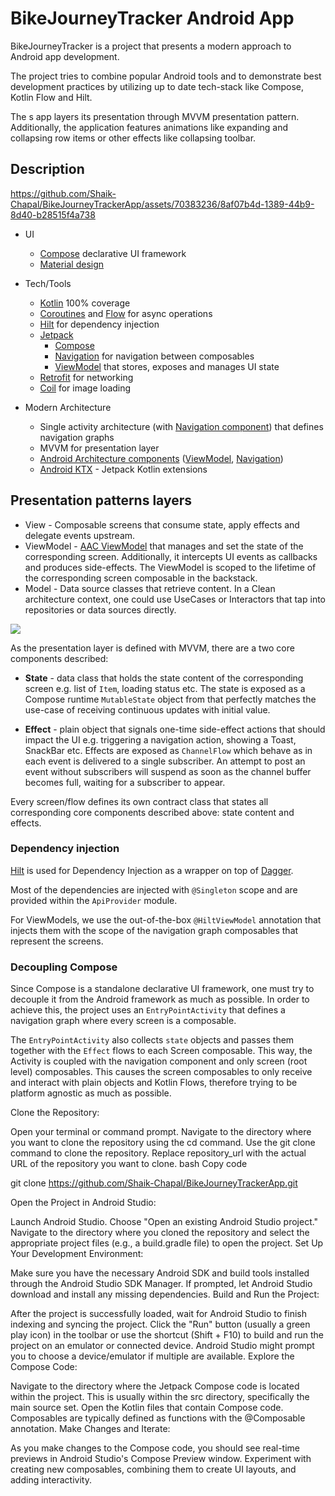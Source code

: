 # BikeJourneyTracker Android App

BikeJourneyTracker is a  project that presents a modern approach to Android app development.

The project tries to combine popular Android tools and to demonstrate best development practices by utilizing up to date tech-stack like Compose, Kotlin Flow and Hilt.

The s app layers its presentation through MVVM presentation pattern. Additionally, the application features animations like expanding and collapsing row items or other effects like collapsing toolbar.

## Description



https://github.com/Shaik-Chapal/BikeJourneyTrackerApp/assets/70383236/8af07b4d-1389-44b9-8d40-b28515f4a738


* UI 
   * [Compose](https://developer.android.com/jetpack/compose) declarative UI framework
   * [Material design](https://material.io/design)

* Tech/Tools
    * [Kotlin](https://kotlinlang.org/) 100% coverage
    * [Coroutines](https://kotlinlang.org/docs/reference/coroutines-overview.html) and [Flow](https://developer.android.com/kotlin/flow) for async operations
    * [Hilt](https://developer.android.com/training/dependency-injection/hilt-android) for dependency injection
    * [Jetpack](https://developer.android.com/jetpack)
        * [Compose](https://developer.android.com/jetpack/compose) 
        * [Navigation](https://developer.android.com/topic/libraries/architecture/navigation/) for navigation between composables
        * [ViewModel](https://developer.android.com/topic/libraries/architecture/viewmodel) that stores, exposes and manages UI state
    * [Retrofit](https://square.github.io/retrofit/) for networking
    * [Coil](https://github.com/coil-kt/coil) for image loading
    
* Modern Architecture
    * Single activity architecture (with [Navigation component](https://developer.android.com/guide/navigation/navigation-getting-started)) that defines navigation graphs
    * MVVM for presentation layer
    * [Android Architecture components](https://developer.android.com/topic/libraries/architecture) ([ViewModel](https://developer.android.com/topic/libraries/architecture/viewmodel), [Navigation](https://developer.android.com/jetpack/androidx/releases/navigation))
    * [Android KTX](https://developer.android.com/kotlin/ktx) - Jetpack Kotlin extensions

## Presentation patterns layers
* View - Composable screens that consume state, apply effects and delegate events upstream.
* ViewModel - [AAC ViewModel](https://developer.android.com/topic/libraries/architecture/viewmodel) that manages and set the state of the corresponding screen. Additionally, it intercepts UI events as callbacks and produces side-effects. The ViewModel is scoped to the lifetime of the corresponding screen composable in the backstack.
* Model - Data source classes that retrieve content. In a Clean architecture context, one could use UseCases or Interactors that tap into repositories or data sources directly.

![](https://i.imgur.com/OdPje6D.png)

As the presentation layer is defined with MVVM, there are a two core components described:
* **State** - data class that holds the state content of the corresponding screen e.g. list of `Item`, loading status etc. The state is exposed as a Compose runtime `MutableState` object from that perfectly matches the use-case of receiving continuous updates with initial value.

* **Effect** - plain object that signals one-time side-effect actions that should impact the UI e.g. triggering a navigation action, showing a Toast, SnackBar etc. Effects are exposed as `ChannelFlow` which behave as in each event is delivered to a single subscriber. An attempt to post an event without subscribers will suspend as soon as the channel buffer becomes full, waiting for a subscriber to appear.

Every screen/flow defines its own contract class that states all corresponding core components described above: state content and effects.

### Dependency injection
[Hilt](https://developer.android.com/training/dependency-injection/hilt-android) is used for Dependency Injection as a wrapper on top of [Dagger](https://github.com/google/dagger). 

Most of the dependencies are injected with `@Singleton` scope and are provided within the `ApiProvider` module.

For ViewModels, we use the out-of-the-box `@HiltViewModel` annotation that injects them with the scope of the navigation graph composables that represent the screens.

### Decoupling Compose
Since Compose is a standalone declarative UI framework, one must try to decouple it from the Android framework as much as possible. In order to achieve this, the project uses an `EntryPointActivity` that defines a navigation graph where every screen is a composable.

The `EntryPointActivity` also collects `state` objects and passes them together with the `Effect` flows to each Screen composable.
This way, the Activity is coupled with the navigation component and only screen (root level) composables. 
This causes the screen composables to only receive and interact with plain objects and Kotlin Flows, 
therefore trying to be platform agnostic as much as possible.


Clone the Repository:

Open your terminal or command prompt.
Navigate to the directory where you want to clone the repository using the cd command.
Use the git clone command to clone the repository. Replace repository_url with the actual URL of the repository you want to clone.
bash
Copy code



git clone https://github.com/Shaik-Chapal/BikeJourneyTrackerApp.git



Open the Project in Android Studio:

Launch Android Studio.
Choose "Open an existing Android Studio project."
Navigate to the directory where you cloned the repository and select the appropriate project files (e.g., a build.gradle file) to open the project.
Set Up Your Development Environment:

Make sure you have the necessary Android SDK and build tools installed through the Android Studio SDK Manager.
If prompted, let Android Studio download and install any missing dependencies.
Build and Run the Project:

After the project is successfully loaded, wait for Android Studio to finish indexing and syncing the project.
Click the "Run" button (usually a green play icon) in the toolbar or use the shortcut (Shift + F10) to build and run the project on an emulator or connected device.
Android Studio might prompt you to choose a device/emulator if multiple are available.
Explore the Compose Code:

Navigate to the directory where the Jetpack Compose code is located within the project. This is usually within the src directory, specifically the main source set.
Open the Kotlin files that contain Compose code. Composables are typically defined as functions with the @Composable annotation.
Make Changes and Iterate:

As you make changes to the Compose code, you should see real-time previews in Android Studio's Compose Preview window.
Experiment with creating new composables, combining them to create UI layouts, and adding interactivity.
